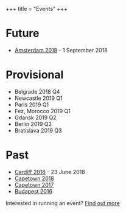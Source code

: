 +++
title = "Events"
+++

# Future
* [Amsterdam 2018](https://amsterdam2018.satrdays.org) - 1 September 2018

# Provisional
* Belgrade 2018 Q4
* Newcastle 2019 Q1
* Paris 2019 Q1
* Fez, Morocco 2019 Q1
* Gdansk 2019 Q2
* Berlin 2019 Q2
* Bratislava 2019 Q3

# Past

* [Cardiff 2018](http://cardiff2018.satrdays.org/) - 23 June  2018
* [Capetown 2018](http://capetown2018.satrdays.org/)
* [Capetown 2017](http://capetown2017.satrdays.org/)
* [Budapest 2016](http://budapest2016.satrdays.org/)

Interested in running an event? [Find out more](https://knowledgebase.satrdays.org/newevents/)
